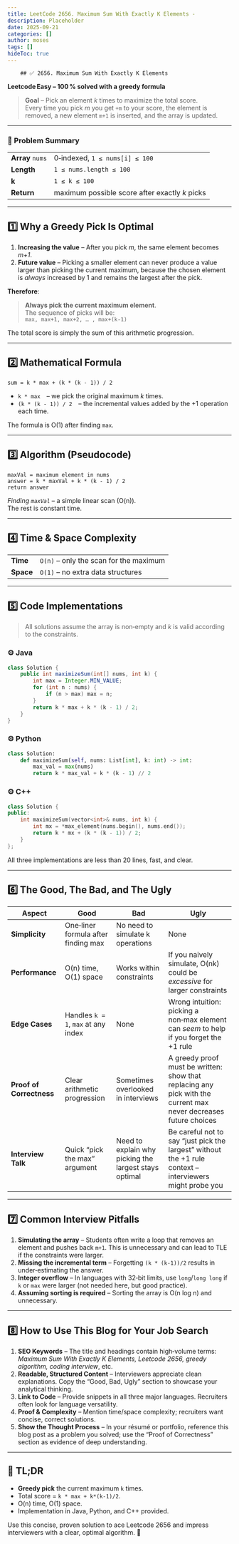 ```yaml
---
title: LeetCode 2656. Maximum Sum With Exactly K Elements - 
description: Placeholder
date: 2025-09-21
categories: []
author: moses
tags: []
hideToc: true
---
```

        ## ✅ 2656. Maximum Sum With Exactly K Elements  
**Leetcode Easy – 100 % solved with a greedy formula**

> **Goal** – Pick an element *k* times to maximize the total score.  
> Every time you pick *m* you get `+m` to your score, the element is removed, a new element `m+1` is inserted, and the array is updated.  

---

### 📌 Problem Summary

|   |   |
|---|---|
| **Array** `nums` | 0‑indexed, `1 ≤ nums[i] ≤ 100` |
| **Length** | `1 ≤ nums.length ≤ 100` |
| **k** | `1 ≤ k ≤ 100` |
| **Return** | maximum possible score after exactly *k* picks |

---

## 1️⃣ Why a Greedy Pick Is Optimal

1. **Increasing the value** – After you pick *m*, the same element becomes *m+1*.  
2. **Future value** – Picking a smaller element can never produce a value larger than picking the current maximum, because the chosen element is *always* increased by 1 and remains the largest after the pick.

**Therefore**:  
> **Always pick the current maximum element**.  
> The sequence of picks will be:  
> `max, max+1, max+2, … , max+(k-1)`  

The total score is simply the sum of this arithmetic progression.

---

## 2️⃣ Mathematical Formula

```
sum = k * max + (k * (k - 1)) / 2
```

* `k * max` – we pick the original maximum *k* times.  
* `(k * (k - 1)) / 2` – the incremental values added by the +1 operation each time.

The formula is O(1) after finding `max`.

---

## 3️⃣ Algorithm (Pseudocode)

```
maxVal = maximum element in nums
answer = k * maxVal + k * (k - 1) / 2
return answer
```

*Finding `maxVal`* – a simple linear scan (O(n)).  
The rest is constant time.

---

## 4️⃣ Time & Space Complexity

|   |   |
|---|---|
| **Time** | `O(n)` – only the scan for the maximum |
| **Space** | `O(1)` – no extra data structures |

---

## 5️⃣ Code Implementations

> All solutions assume the array is non‑empty and *k* is valid according to the constraints.

### ⚙️ Java

```java
class Solution {
    public int maximizeSum(int[] nums, int k) {
        int max = Integer.MIN_VALUE;
        for (int n : nums) {
            if (n > max) max = n;
        }
        return k * max + k * (k - 1) / 2;
    }
}
```

### ⚙️ Python

```python
class Solution:
    def maximizeSum(self, nums: List[int], k: int) -> int:
        max_val = max(nums)
        return k * max_val + k * (k - 1) // 2
```

### ⚙️ C++

```cpp
class Solution {
public:
    int maximizeSum(vector<int>& nums, int k) {
        int mx = *max_element(nums.begin(), nums.end());
        return k * mx + (k * (k - 1)) / 2;
    }
};
```

All three implementations are less than 20 lines, fast, and clear.

---

## 6️⃣ The Good, The Bad, and The Ugly

| Aspect | Good | Bad | Ugly |
|--------|------|-----|------|
| **Simplicity** | One‑liner formula after finding max | No need to simulate k operations | None |
| **Performance** | O(n) time, O(1) space | Works within constraints | If you naively simulate, O(nk) could be *excessive* for larger constraints |
| **Edge Cases** | Handles `k = 1`, `max` at any index | None | Wrong intuition: picking a non‑max element can *seem* to help if you forget the +1 rule |
| **Proof of Correctness** | Clear arithmetic progression | Sometimes overlooked in interviews | A greedy proof must be written: show that replacing any pick with the current max never decreases future choices |
| **Interview Talk** | Quick “pick the max” argument | Need to explain why picking the largest stays optimal | Be careful not to say “just pick the largest” without the +1 rule context – interviewers might probe you |

---

## 7️⃣ Common Interview Pitfalls

1. **Simulating the array** – Students often write a loop that removes an element and pushes back `m+1`. This is unnecessary and can lead to TLE if the constraints were larger.
2. **Missing the incremental term** – Forgetting `(k * (k-1))/2` results in under‑estimating the answer.
3. **Integer overflow** – In languages with 32‑bit limits, use `long`/`long long` if `k` or `max` were larger (not needed here, but good practice).
4. **Assuming sorting is required** – Sorting the array is O(n log n) and unnecessary.

---

## 8️⃣ How to Use This Blog for Your Job Search

1. **SEO Keywords** – The title and headings contain high‑volume terms: *Maximum Sum With Exactly K Elements, Leetcode 2656, greedy algorithm, coding interview*, etc.
2. **Readable, Structured Content** – Interviewers appreciate clean explanations. Copy the “Good, Bad, Ugly” section to showcase your analytical thinking.
3. **Link to Code** – Provide snippets in all three major languages. Recruiters often look for language versatility.
4. **Proof & Complexity** – Mention time/space complexity; recruiters want concise, correct solutions.
5. **Show the Thought Process** – In your résumé or portfolio, reference this blog post as a problem you solved; use the “Proof of Correctness” section as evidence of deep understanding.

---

## 📑 TL;DR

- **Greedy pick** the current maximum `k` times.  
- Total score = `k * max + k*(k-1)/2`.  
- O(n) time, O(1) space.  
- Implementation in Java, Python, and C++ provided.  

Use this concise, proven solution to ace Leetcode 2656 and impress interviewers with a clear, optimal algorithm. 🚀